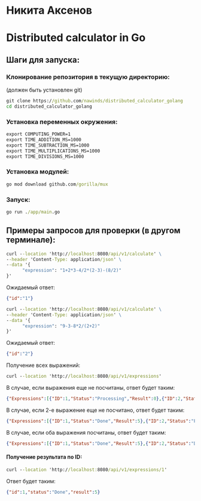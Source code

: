 # Никита Аксенов
# Distributed calculator in Go

## Шаги для запуска:

### Клонирование репозитория в текущую директорию:
(должен быть установлен git)

```cmd
git clone https://github.com/nawinds/distributed_calculator_golang
cd distributed_calculator_golang
```

### Установка переменных окружения:

```cmd
export COMPUTING_POWER=1
export TIME_ADDITION_MS=1000
export TIME_SUBTRACTION_MS=1000
export TIME_MULTIPLICATIONS_MS=1000
export TIME_DIVISIONS_MS=1000
```

### Установка модулей:

```cmd
go mod download github.com/gorilla/mux
```

### Запуск:

```cmd
go run ./app/main.go
```

## Примеры запросов для проверки (в другом терминале):

```cmd
curl --location 'http://localhost:8080/api/v1/calculate' \
--header 'Content-Type: application/json' \
--data '{
      "expression": "1+2*3-4/2*(2-3)-(8/2)"
}'
```
Ожидаемый ответ: 

```json
{"id":"1"}
```

```cmd
curl --location 'http://localhost:8080/api/v1/calculate' \
--header 'Content-Type: application/json' \
--data '{
      "expression": "9-3-8*2/(2+2)"
}'
```

Ожидаемый ответ: 

```json
{"id":"2"}
```
Получение всех выражений:
```cmd
curl --location 'http://localhost:8080/api/v1/expressions' 
```
В случае, если выражения еще не посчитаны, ответ будет таким:
```json
{"Expressions":[{"ID":1,"Status":"Processing","Result":0},{"ID":2,"Status":"Processing","Result":0}]}
```

В случае, если 2-е выражение еще не посчитано, ответ будет таким:
```json
{"Expressions":[{"ID":1,"Status":"Done","Result":5},{"ID":2,"Status":"Processing","Result":0}]}
```

В случае, если оба выражения посчитаны, ответ будет таким:
```json
{"Expressions":[{"ID":1,"Status":"Done","Result":5},{"ID":2,"Status":"Done","Result":2}]}
```

#### Получение результата по ID:
```cmd
curl --location 'http://localhost:8080/api/v1/expressions/1'
```
Ответ будет таким:
```json
{"id":1,"status":"Done","result":5}
```
